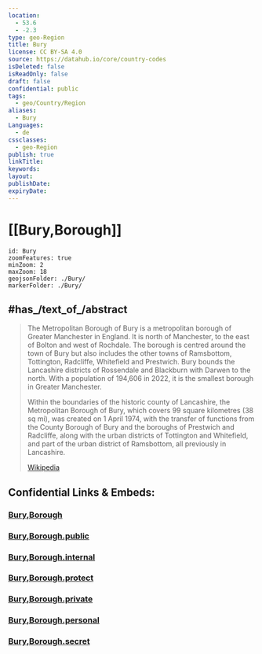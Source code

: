 ```yaml
---
location:
  - 53.6
  - -2.3
type: geo-Region
title: Bury
license: CC BY-SA 4.0
source: https://datahub.io/core/country-codes
isDeleted: false
isReadOnly: false
draft: false
confidential: public
tags:
  - geo/Country/Region
aliases:
  - Bury
Languages:
  - de
cssclasses:
  - geo-Region
publish: true
linkTitle:
keywords:
layout:
publishDate:
expiryDate:
---
```


# [[Bury,Borough]]

```leaflet
id: Bury
zoomFeatures: true 
minZoom: 2 
maxZoom: 18
geojsonFolder: ./Bury/
markerFolder: ./Bury/
```


## #has_/text_of_/abstract 

> The Metropolitan Borough of Bury is a metropolitan borough of Greater Manchester in England. It is north of Manchester, to the east of Bolton and west of Rochdale. The borough is centred around the town of Bury but also includes the other towns of Ramsbottom, Tottington, Radcliffe, Whitefield and Prestwich. Bury bounds the Lancashire districts of Rossendale and Blackburn with Darwen to the north. With a population of 194,606 in 2022, it is the smallest borough in Greater Manchester.
>
> Within the boundaries of the historic county of Lancashire, the Metropolitan Borough of Bury, which covers 99 square kilometres (38 sq mi), was created on 1 April 1974, with the transfer of functions from the County Borough of Bury and the boroughs of Prestwich and Radcliffe, along with the urban districts of Tottington and Whitefield, and part of the urban district of Ramsbottom, all previously in Lancashire.
>
> [Wikipedia](https://en.wikipedia.org/wiki/Metropolitan%20Borough%20of%20Bury)


## Confidential Links & Embeds: 

### [Bury,Borough](/_Standards/Earth/Continent/Europe/Europe~North/UK/England/Regions~England/North_West_England/Manchester,County/Bury,Borough.md) 

### [Bury,Borough.public](/_public/Earth/Continent/Europe/Europe~North/UK/England/Regions~England/North_West_England/Manchester,County/Bury,Borough.public.md) 

### [Bury,Borough.internal](/_internal/Earth/Continent/Europe/Europe~North/UK/England/Regions~England/North_West_England/Manchester,County/Bury,Borough.internal.md) 

### [Bury,Borough.protect](/_protect/Earth/Continent/Europe/Europe~North/UK/England/Regions~England/North_West_England/Manchester,County/Bury,Borough.protect.md) 

### [Bury,Borough.private](/_private/Earth/Continent/Europe/Europe~North/UK/England/Regions~England/North_West_England/Manchester,County/Bury,Borough.private.md) 

### [Bury,Borough.personal](/_personal/Earth/Continent/Europe/Europe~North/UK/England/Regions~England/North_West_England/Manchester,County/Bury,Borough.personal.md) 

### [Bury,Borough.secret](/_secret/Earth/Continent/Europe/Europe~North/UK/England/Regions~England/North_West_England/Manchester,County/Bury,Borough.secret.md)

